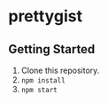prettygist
==========

## Getting Started
1. Clone this repository.
2. ``` npm install ```
3. ``` npm start ```
